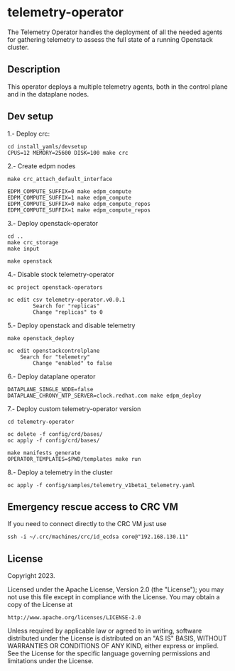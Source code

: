 # telemetry-operator
The Telemetry Operator handles the deployment of all the needed agents for gathering telemetry to assess the full state of a running Openstack cluster.

## Description
This operator deploys a multiple telemetry agents, both in the control plane and in the dataplane nodes.

## Dev setup
1.- Deploy crc:
```
cd install_yamls/devsetup
CPUS=12 MEMORY=25600 DISK=100 make crc
```

2.- Create edpm nodes
```
make crc_attach_default_interface

EDPM_COMPUTE_SUFFIX=0 make edpm_compute
EDPM_COMPUTE_SUFFIX=1 make edpm_compute
EDPM_COMPUTE_SUFFIX=0 make edpm_compute_repos
EDPM_COMPUTE_SUFFIX=1 make edpm_compute_repos
```

3.- Deploy openstack-operator
```
cd ..
make crc_storage
make input

make openstack
```

4.- Disable stock telemetry-operator
```
oc project openstack-operators

oc edit csv telemetry-operator.v0.0.1
    	Search for "replicas"
		Change "replicas" to 0
```

5.- Deploy openstack and disable telemetry
```
make openstack_deploy

oc edit openstackcontrolplane
	Search for "telemetry"
		Change "enabled" to false
```

6.- Deploy dataplane operator
```
DATAPLANE_SINGLE_NODE=false DATAPLANE_CHRONY_NTP_SERVER=clock.redhat.com make edpm_deploy
```

7.- Deploy custom telemetry-operator version
```
cd telemetry-operator

oc delete -f config/crd/bases/
oc apply -f config/crd/bases/

make manifests generate
OPERATOR_TEMPLATES=$PWD/templates make run
```

8.- Deploy a telemetry in the cluster
```
oc apply -f config/samples/telemetry_v1beta1_telemetry.yaml
```

## Emergency rescue access to CRC VM
If you need to connect directly to the CRC VM just use
```
ssh -i ~/.crc/machines/crc/id_ecdsa core@"192.168.130.11"
```

## License

Copyright 2023.

Licensed under the Apache License, Version 2.0 (the "License");
you may not use this file except in compliance with the License.
You may obtain a copy of the License at

    http://www.apache.org/licenses/LICENSE-2.0

Unless required by applicable law or agreed to in writing, software
distributed under the License is distributed on an "AS IS" BASIS,
WITHOUT WARRANTIES OR CONDITIONS OF ANY KIND, either express or implied.
See the License for the specific language governing permissions and
limitations under the License.
